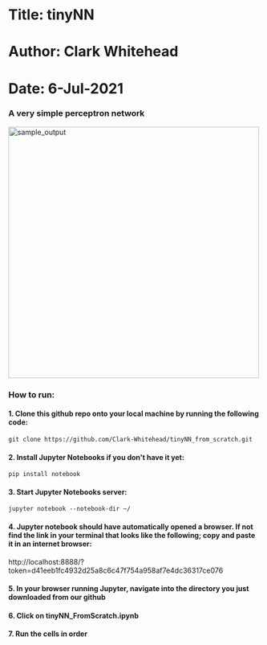 # Title: tinyNN
# Author: Clark Whitehead
# Date: 6-Jul-2021

### A very simple perceptron network

<img src="https://github.com/Clark-Whitehead/tinyNN/blob/master/index.png?raw=true" width="500" alt="sample_output">

### How to run:

#### 1. Clone this github repo onto your local machine by running the following code:

```
git clone https://github.com/Clark-Whitehead/tinyNN_from_scratch.git
```

#### 2. Install Jupyter Notebooks if you don't have it yet:

```
pip install notebook
```

#### 3. Start Jupyter Notebooks server:

```
jupyter notebook --notebook-dir ~/
```

#### 4. Jupyter notebook should have automatically opened a browser. If not find the link in your terminal that looks like the following; copy and paste it in an internet browser:

<p>http://localhost:8888/?token=d41eeb1fc4932d25a8c6c47f754a958af7e4dc36317ce076</p>

#### 5. In your browser running Jupyter, navigate into the directory you just downloaded from our github

#### 6. Click on tinyNN_FromScratch.ipynb

#### 7. Run the cells in order

